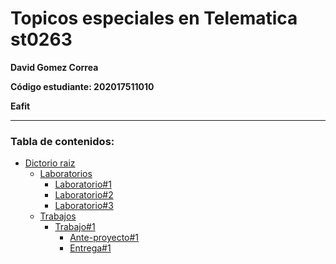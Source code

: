 # Topicos especiales en Telematica st0263
__David Gomez Correa__

__Código estudiante: 202017511010__

__Eafit__
                
----

### Tabla de contenidos: ###
- [Dictorio raiz](https://github.com/dgomezc1/st0263)
  - [Laboratorios](https://github.com/dgomezc1/st0263/tree/main/Laboratorios)
    - [Laboratorio#1](https://github.com/dgomezc1/st0263/tree/main/Laboratorios/Laboratorio%231)
    - [Laboratorio#2](https://github.com/dgomezc1/st0263/tree/main/Laboratorios/Laboratorio%232)
    - [Laboratorio#3](https://github.com/dgomezc1/st0263/tree/main/Laboratorios/Laboratorio%233)
  - [Trabajos](https://github.com/dgomezc1/st0263/tree/main/Trabajos)
    - [Trabajo#1](https://github.com/dgomezc1/st0263/tree/main/Trabajos/Trabajo1)
      - [Ante-proyecto#1](https://github.com/dgomezc1/st0263/tree/main/Trabajos/Trabajo1/Ante-proyecto1)
      - [Entrega#1](https://github.com/dgomezc1/st0263/tree/main/Trabajos/Trabajo1/Entrega1)
